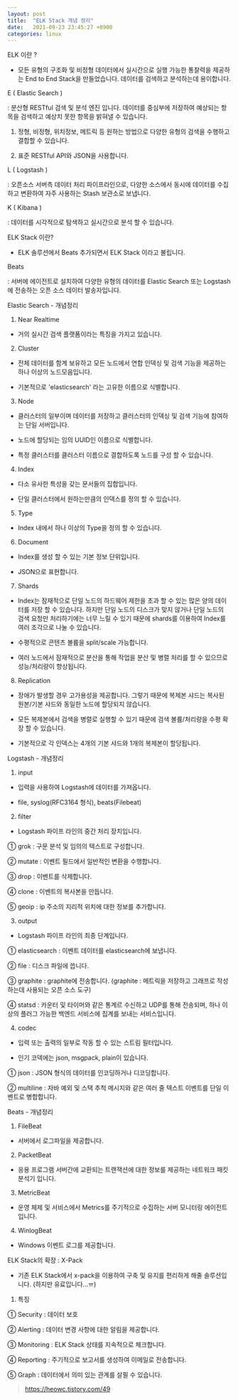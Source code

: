```yaml
---
layout: post
title:  "ELK Stack 개념 정리"
date:   2021-09-23 23:45:27 +0900
categories: linux 
---
```

ELK 이란 ?

- 모든 유형의 구조화 및 비정형 데이터에서 실시간으로 실행 가능한 통찰력을 제공하는 End to End Stack을 만들었습니다. 데이터를 검색하고 분석하는데 용이합니다.

E ( Elastic Search )

: 분산형 RESTful 검색 및 분석 엔진 입니다. 데이터를 중심부에 저장하여 예상되는 항목을 검색하고 예상치 못한 항목을 밝혀낼 수 있습니다.

1) 정형, 비정형, 위치정보, 메트릭 등 원하는 방법으로 다양한 유형의 검색을 수행하고 결합할 수 있습니다.

2) 표준 RESTful API와 JSON을 사용합니다.



L ( Logstash )

: 오픈소스 서버측 데이터 처리 파이프라인으로, 다양한 소스에서 동시에 데이터를 수집하고 변환하여 자주 사용하는 Stash 보관소로 보냅니다.

K ( Kibana )

: 데이터를 시각적으로 탐색하고 실시간으로 분석 할 수 있습니다.

ELK Stack 이란?

- ELK 솔루션에서 Beats 추가되면서 ELK Stack 이라고 불립니다.

Beats

: 서버에 에이전트로 설치하여 다양한 유형의 데이터를 Elastic Search 또는 Logstash에 전송하는 오픈 소스 데이터 발송자입니다.

Elastic Search - 개념정리

1) Near Realtime

- 거의 실시간 검색 플랫폼이라는 특징을 가지고 있습니다.

2) Cluster

- 전체 데이터를 함계 보유하고 모든 노드에서 연합 인덱싱 및 검색 기능을 제공하는 하나 이상의 노드모음입니다.

- 기본적으로 'elasticsearch' 라는 고유한 이름으로 식별합니다.

3) Node

- 클러스터의 일부이며 데이터를 저장하고 클러스터의 인덱싱 및 검색 기능에 참여하는 단일 서버입니다.

- 노드에 할당되는 임의 UUID인 이름으로 식별합니다.

- 특정 클러스터를 클러스터 이름으로 결합하도록 노드를 구성 할 수 있습니다.


4) Index

- 다소 유사한 특성을 갖는 문서들의 집합입니다.

- 단일 클러스터에서 원하는만큼의 인덱스를 정의 할 수 있습니다.

5) Type

- Index 내에서 하나 이상의 Type을 정의 할 수 있습니다.

6) Document

- Index를 생성 할 수 있는 기본 정보 단위입니다.

- JSON으로 표현합니다.



7) Shards

- Index는 잠재적으로 단일 노드의 하드웨어 제한을 초과 할 수 있는 많은 양의 데이터를 저장 할 수 있습니다. 하지만 단일 노드의 디스크가 맞지 않거나 단일 노드의 검색 요청만 처리하기에는 너무 느릴 수 있기 때문에 shards를 이용하여 Index를 여러 조각으로 나눌 수 있습니다.

- 수평적으로 콘텐츠 볼륨을 split/scale 가능합니다.

- 여러 노드에서 잠재적으로 분산을 통해 작업을 분산 및 병렬 처리를 할 수 있으므로 성능/처리량이 향상됩니다.



8) Replication

- 장애가 발생할 경우 고가용성을 제공합니다. 그렇기 때문에 복제본 샤드는 복사된 원본/기본 샤드와 동일한 노드에 할당되지 않습니다.

- 모든 복제본에서 검색을 병렬로 실행할 수 있기 때문에 검색 볼륨/처리량을 수평 확장 할 수 있습니다.

- 기본적으로 각 인덱스는 4개의 기본 샤드와 1개의 복제본이 할당됩니다.





Logstash - 개념정리



1) input

- 입력을 사용하여 Logstash에 데이터를 가져옵니다.

- file, syslog(RFC3164 형식), beats(Filebeat)



2) filter

- Logstash 파이프 라인의 중간 처리 장치입니다.



① grok : 구문 분석 및 임의의 텍스트로 구성합니다.

② mutate : 이벤트 필드에서 일반적인 변환을 수행합니다.

③ drop : 이벤트를 삭제합니다.

④ clone : 이벤트의 복사본을 만듭니다.

⑤ geoip : ip 주소의 지리적 위치에 대한 정보를 추가합니다.



3) output

- Logstash 파이프 라인의 최종 단계입니다.



① elasticsearch : 이벤트 데이터를 elasticsearch에 보냅니다.

② file : 디스크 파일에 씁니다.

③ graphite : graphite에 전송합니다. (graphite : 메트릭을 저장하고 그래프로 작성하는데 사용되는 오픈 소스 도구)

④ statsd : 카운터 및 타이머와 같은 통계르 수신하고 UDP를 통해 전송되며, 하나 이상의 플러그 가능한 백엔드 서비스에 집계를 보내는 서비스입니다.



4) codec

- 입력 또는 출력의 일부로 작동 할 수 있는 스트림 필터입니다.

- 인기 코덱에는 json, msgpack, plain이 있습니다.



① json : JSON 형식의 데이터를 인코딩하거나 디코딩합니다.

② multiline : 자바 예외 및 스택 추척 메시지와 같은 여러 줄 텍스트 이벤트를 단일 이벤트로 병합합니다.


Beats - 개념정리

1) FileBeat

- 서버에서 로그파일을 제공합니다.

2) PacketBeat

- 응용 프로그램 서버간에 교환되는 트랜잭션에 대한 정보를 제공하는 네트워크 패킷 분석기 입니다.

3) MetricBeat

- 운영 체제 및 서비스에서 Metrics를 주기적으로 수집하는 서버 모니터링 에이전트입니다.

4) WinlogBeat

- Windows 이벤트 로그를 제공합니다.


ELK Stack의 확장 : X-Pack

- 기존 ELK Stack에서 x-pack을 이용하여 구축 및 유지를 편리하게 해줄 솔루션입니다. (하지만 유료입니다...ㅠ)



1) 특징

① Security : 데이터 보호

② Alerting : 데이터 변경 사항에 대한 알림을 제공합니다.

③ Monitoring : ELK Stack 상태를 지속적으로 체크합니다.

④ Reporting : 주기적으로 보고서를 생성하여 이메일로 전송합니다.

⑤ Graph : 데이터에서 의미 있는 관계를 살필 수 있습니다.

> https://heowc.tistory.com/49
